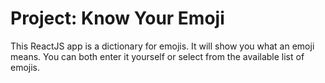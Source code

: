 # Project: Know Your Emoji

This ReactJS app is a dictionary for emojis. It will show you what an emoji means. You can both enter it yourself or select from the available list of emojis.
